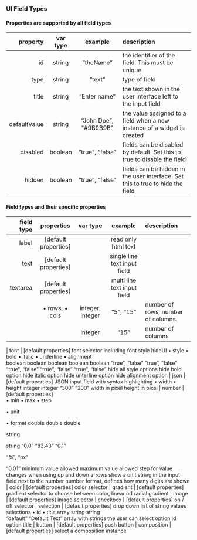 ### UI Field Types

#### Properties are supported by all field types

| property | var type | example | description |
|---------:|:--------:|:-------:|:------------|
| id | string | “theName” | the identifier of the field. This must be unique |
| type | string | “text” | type of field |
| title | string | “Enter name” | the text shown in the user interface left to the input field |
| defaultValue | string | “John Doe”, "#9B9B9B" | the value assigned to a field when a new instance of a widget is created |
| disabled | boolean | “true”, “false” | fields can be disabled by default. Set this to true to disable the field |
| hidden   | boolean | “true”, “false” | fields can be hidden in the user interface. Set this to true to hide the field |

#### Field types and their specific properties

| field type | properties | var type | example | description |
|-----------:|:----------:|:--------:|:-------:|:------------|
| label | [default properties] |  | read only html text |
| text | [default properties] |  | single line text input field |
| textarea | [default properties] |  | multi line text input field |
| | • rows, • cols | integer, integer | “5”, “15” | number of rows, number of columns |
| |  | integer | “15” | number of columns |



| font | [default properties]			font selector including font style
	hideUI
•	style
•	bold
•	italic
•	underline
•	alignment	
boolean boolean
boolean
boolean
boolean	
“true”, “false”
“true”, “false”
“true”, “false”
“true”, “false”
“true”, “false”	
hide all style options
hide bold option
hide italic option
hide unterline option
hide alignment option
| json | [default properties]			JSON input field with syntax highlighting
	•	width
•	height	integer
integer	“300”
“200”	width in pixel
height in pixel
| number | [default properties]			
	•	min
•	max
•	step

•	unit

•	format	double
double
double

string

string	“0.0”
“83.43”
“0.1”

“%”, “px”

“0.01”	minimum value allowed
maximum value allowed
step for value changes when using up and down arrows
show a unit string in the input field next to the number
number format, defines how many digits are shown
| color | [default properties]			color selector
| gradient | [default properties]			gradient selector to choose between color, linear od radial gradient
| image | [default properties]			image selector
| checkbox | [default properties]			on / off selector
| selection | [default properties]			drop down list of string values
	selections
•	id
•	title	array
string
string	
“default”
“Default Text”	array with strings the user can select
option id
option title
| button | [default properties]			push button
| composition | [default properties]			select a composition instance
				
